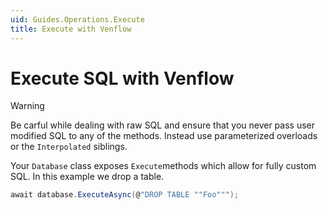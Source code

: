 ```yaml
---
uid: Guides.Operations.Execute
title: Execute with Venflow
---
```


# Execute SQL with Venflow

> [!WARNING] 
> Be carful while dealing with raw SQL and ensure that you never pass user modified SQL to any of the methods. Instead use parameterized  overloads or the `Interpolated` siblings.

Your `Database` class exposes `Execute`methods which allow for fully custom SQL. In this example we drop a table.

```cs
await database.ExecuteAsync(@"DROP TABLE ""Foo""");
```
